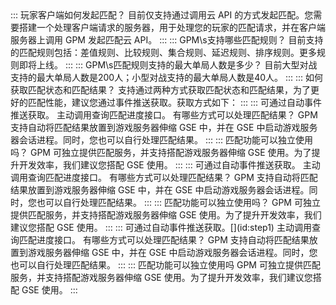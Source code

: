 
<dx-accordion>
::: 玩家客户端如何发起匹配？
目前仅支持通过调用云 API 的方式发起匹配。您需要搭建一个处理客户端请求的服务器，用于处理您的玩家的匹配请求，并在客户端服务器上调用 GPM 发起匹配云 API。
:::
::: GPM\s支持哪些匹配规则？
目前支持的匹配规则包括：差值规则、比较规则、集合规则、延迟规则、排序规则。更多规则即将上线。
:::
::: GPM\s匹配规则支持的最大单局人数是多少？
目前大型对战支持的最大单局人数是200人；小型对战支持的最大单局人数是40人。
:::
::: 如何获取匹配状态和匹配结果？
支持通过两种方式获取匹配状态和匹配结果，为了更好的匹配性能，建议您通过事件推送获取。获取方式如下：
:::
::: 可通过自动事件推送获取。
主动调用查询匹配进度接口。
有哪些方式可以处理匹配结果？
GPM 支持自动将匹配结果放置到游戏服务器伸缩 GSE 中，并在 GSE 中启动游戏服务器会话进程。同时，您也可以自行处理匹配结果。
:::
::: 匹配功能可以独立使用吗？
GPM 可独立提供匹配服务，并支持搭配游戏服务器伸缩 GSE 使用。为了提升开发效率，我们建议您搭配 GSE 使用。
:::
::: 可通过自动事件推送获取。
主动调用查询匹配进度接口。
有哪些方式可以处理匹配结果？
GPM 支持自动将匹配结果放置到游戏服务器伸缩 GSE 中，并在 GSE 中启动游戏服务器会话进程。同时，您也可以自行处理匹配结果。
:::
::: 匹配功能可以独立使用吗？
GPM 可独立提供匹配服务，并支持搭配游戏服务器伸缩 GSE 使用。为了提升开发效率，我们建议您搭配 GSE 使用。
:::
::: 可通过自动事件推送获取。[](id:step1)
主动调用查询匹配进度接口。
有哪些方式可以处理匹配结果？
GPM 支持自动将匹配结果放置到游戏服务器伸缩 GSE 中，并在 GSE 中启动游戏服务器会话进程。同时，您也可以自行处理匹配结果。
:::
::: 匹配功能可以独立使用吗
GPM 可独立提供匹配服务，并支持搭配游戏服务器伸缩 GSE 使用。为了提升开发效率，我们建议您搭配 GSE 使用。
:::
</dx-accordion>
